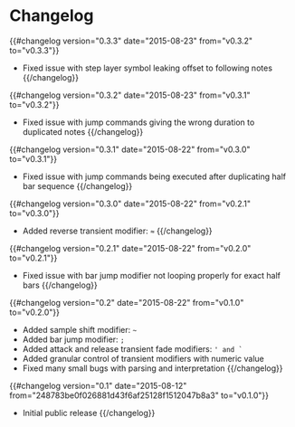 # Changelog

{{#changelog version="0.3.3" date="2015-08-23" from="v0.3.2" to="v0.3.3"}}
- Fixed issue with step layer symbol leaking offset to following notes
{{/changelog}}

{{#changelog version="0.3.2" date="2015-08-23" from="v0.3.1" to="v0.3.2"}}
- Fixed issue with jump commands giving the wrong duration to duplicated notes
{{/changelog}}

{{#changelog version="0.3.1" date="2015-08-22" from="v0.3.0" to="v0.3.1"}}
- Fixed issue with jump commands being executed after duplicating half bar sequence
{{/changelog}}

{{#changelog version="0.3.0" date="2015-08-22" from="v0.2.1" to="v0.3.0"}}
- Added reverse transient modifier: ```≈```
{{/changelog}}

{{#changelog version="0.2.1" date="2015-08-22" from="v0.2.0" to="v0.2.1"}}
- Fixed issue with bar jump modifier not looping properly for exact half bars
{{/changelog}}

{{#changelog version="0.2" date="2015-08-22" from="v0.1.0" to="v0.2.0"}}
- Added sample shift modifier: ```~```
- Added bar jump modifier: ```;```
- Added attack and release transient fade modifiers: ```' and ` ```
- Added granular control of transient modifiers with numeric value
- Fixed many small bugs with parsing and interpretation
{{/changelog}}

{{#changelog version="0.1" date="2015-08-12" from="248783be0f026881d43f6af25128f1512047b8a3" to="v0.1.0"}}
- Initial public release
{{/changelog}}
